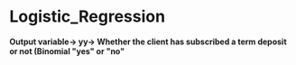 # Logistic_Regression

**Output variable-> yy-> Whether the client has subscribed a term deposit or not (Binomial "yes" or "no"**
